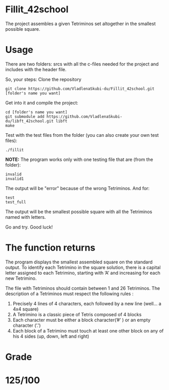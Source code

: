 # Fillit_42school
The project assembles a given Tetriminos set altogether in the smallest possible square.

# Usage
There are two folders: srcs with all the c-files needed for the project and includes with the header file.

So, your steps:
Clone the repository

	git clone https://github.com/VladlenaSkubi-du/Fillit_42school.git [folder's name you want] 

Get into it and compile the project:

	cd [folder's name you want]
	git submodule add https://github.com/VladlenaSkubi-du/libft_42school.git libft
	make

Test with the test files from the folder (you can also create your own test files):

	./fillit 

**NOTE:** The program works only with one testing file that are (from the folder):

	invalid
	invalid1 

The output will be "error" because of the wrong Tetriminos. And for:

	test
	test_full

The output will be the smallest possible square with all the Tetriminos named with letters.

Go and try. Good luck!

# The function returns
The program displays the smallest assembled square on the standard output. To identify each Tetrimino in the square solution, there is a capital letter assigned to each Tetrimino, starting with ’A’ and increasing for each new Tetrimino. 

The file with Tetriminos should contain between 1 and 26 Tetriminos. The description of a Tetriminos must respect the following rules :

1) Precisely 4 lines of 4 characters, each followed by a new line (well... a 4x4 square)
2) A Tetrimino is a classic piece of Tetris composed of 4 blocks
3) Each character must be either a block character(’#’ ) or an empty character (’.’)
4) Each block of a Tetrimino must touch at least one other block on any of his 4 sides (up, down, left and right)

# Grade
# 125/100
